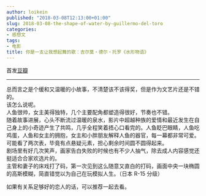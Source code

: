 ```yaml
---
author: loikein
published: "2018-03-08T12:13:00+01:00"
slug: 2018-03-08-the-shape-of-water-by-guillermo-del-toro
categories:
- 感想文
tags:
- 电影
title: 你是一支让我想起舞的歌：吉尔莫・德尔・托罗《水形物语》
---
```

首发[豆瓣](https://movie.douban.com/review/9210258/)  

***

总而言之是个缓和又温暖的小故事，不清楚该不该得奖，但是作为文艺片还是不错的。  
该怎么说呢。  
人鱼很帅，女主美得独特，几个主要配角都塑造得很好，节奏也不错。  
随着故事进展，心头不断流过温暖的泉水，影片中超越种族的爱情和最近发生在自己身上的小奇迹产生了共鸣，几乎全程笑着捂心口看完的。人鱼眨巴眼睛，人鱼吃鸡蛋，人鱼和女主的拥抱，女主和小胖朋友解释人鱼的器官，每一幕都非常可爱。  
可能看了两次表，毕竟有点悬疑元素，担心剩余时间圆不圆得起来。  
剧场里有好几次笑声，画家告白失败的时候也有不少人抽气，除去成人内容感觉还挺适合合家欢选片的。  
主管和妻子的床戏打了码，第一次见到这么随意又直白的打码，画面中央一块椭圆的高斯模糊，简直错觉以为自己在玩模拟人生。（日本 R-15 分级）  
  
如果有关系足够好的恋人的话，可以推荐一起去看。
